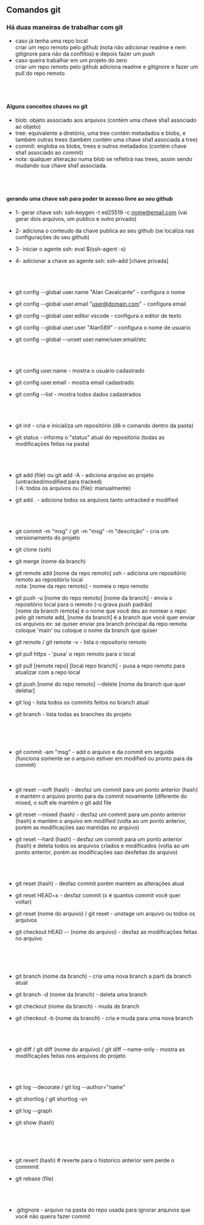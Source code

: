 ## Comandos git

### Há duas maneiras de trabalhar com git
- caso já tenha uma repo local <br>
criar um repo remoto pelo github (nota não adicionar readme e nem gitignore para não da conflitos) e depois fazer um push <br>
- caso queira trabalhar em um projeto do zero <br>
criar um repo remoto pelo github adiciona readme e gitignore e fazer um pull do repo remoto <br> <br> <br> <br>

#### Alguns conceitos chaves no git
- blob: objeto associado aos arquivos (contém uma chave sha1 associado ao objeto)
- tree: equivalente a diretório, uma tree contém metadados e blobs, e também outras trees (também contém uma chave sha1 associada a tree)
- commit: engloba os blobs, trees e outros metadados (contém chave sha1 associado ao commit)
- nota: qualquer alteração numa blob se refletirá nas trees, assim sendo mudando sua chave sha1 associada. <br><br><br><br>

#### gerando uma chave ssh para poder te acesso livre ao seu github
- 1- gerar chave ssh: ssh-keygen -t ed25519 -c nome@email.com (vai gerar dois arquivos, um publico e outro privado)
- 2- adiciona o conteudo da chave publica ao seu github (se localiza nas configurações do seu github)
- 3- iniciar o agente ssh:  eval $(ssh-agent -s)
- 4- adicionar a chave ao agente ssh: ssh-add [chave privada] <br><br><br><br>


- git config --global user.name "Alan Cavalcante" - configura o nome <br>
- git config --global user.email "user@domain.com" - configura email <br>
- git config --global user.editor vscode - configura o editor de texto <br>
- git config --global user.user "Alan589" - configura o nome de usuario<br>
- git config --global --unset user.name/user.email/etc <br><br><br><br>


- git config user.name - mostra o usuário cadastrado <br>

- git config user.email - mostra email cadastrado <br>
- git config --list - mostra todos dados cadastrados <br><br><br><br>

- git init - cria e inicializa um repositório (dê o comando dentro da pasta)<br>
- git status - informa o "status" atual do repositório (todas as modificações feitas na pasta) <br><br><br><br>

- git add (file) ou git add -A - adiciona arquivo ao projeto (untracked/modified para tracked) <br>
(-A: todos os arquivos ou (file): manualmente) <br> 
- git add . - adiciona todos os arquivos tanto untracked e modified <br><br><br><br>

- git commit -m "msg" / git -m "msg" -m "descrição" - cria um versionamento do projeto <br>
- git clone (ssh) <br>
- git merge (nome da branch) <br>
- git remote add [nome da repo remoto] ssh - adiciona um repositório remoto ao repositório local <br>
nota: [nome da repo remoto] - nomeia o repo remoto 
- git push -u [nome do repo remoto] [nome da branch] - envia o repositório local para o remoto (-u grava push padrão) <br>
[nome da branch remota] é o nome que você deu ao nomear o repo pelo git remote add, [nome da branch]  é a branch que você quer enviar os arquivos ex: se quiser enviar pra branch principal da repo remota coloque 'main' ou coloque o nome da branch que quiser 
- git remote / git remote -v - lista o repositorio remoto
- git pull https - 'puxa' o repo remoto para o local 
- git pull [remote repo] [local repo branch] - puxa a repo remoto para atualizar com a repo local
- git push [nome do repo remoto] --delete [nome da branch que quer deletar]


- git log - lista todos os commits feitos no branch atual <br>
- git branch - lista todas as branches do projeto <br><br><br><br><br>

- git commit -am "msg" - add o arquivo e da commit em seguida (funciona somente se o arquivo estiver em modified ou pronto para da commit) <br><br><br>

- git reset --soft (hash) - desfaz um commit para um ponto anterior (hash) e mantém o arquivo pronto para da commit novamente (diferente do mixed, o soft ele mantém o git add file<br>
- git reset --mixed (hash) - desfaz um commit para um ponto anterior (hash) e mantém o arquivo em modified (volta ao um ponto anterior, porém as modificações sao mantidas no arquivo)<br>
- git reset --hard (hash) - desfaz um commit para um ponto anterior (hash) e deleta todos os arquivos criados e modificados (volta ao um ponto anterior, porém as modificações sao desfeitas do arquivo) <br><br><br><br>

- git reset (hash) - desfaz commit porém mantém as alterações atual <br>
- git reset HEAD~x - desfaz commit (x é quantos commit você quer voltar) <br>
- git reset (nome do arquivo) / git reset - unstage um arquivo ou todos os arquivos <br>
- git checkout HEAD -- (nome do arquivo) - desfaz as modificações feitas no arquivo <br><br><br><br><br>

- git branch (nome da branch) - cria uma nova branch a parti da branch atual <br>
- git branch -d (nome da branch) - deleta uma branch <br>
- git checkout (nome da branch) - muda de branch <br>
- git checkout -b (nome da branch) - cria e muda para uma nova branch <br><br><br><br>

- git diff / git diff (nome do arquivo) / git diff --name-only - mostra as modificações feitas nos arquivos do projeto <br><br><br><br>


- git log --decorate / git log --author="name"<br>
- git shortlog / git shortlog -sn<br>
- git log --graph<br>
- git show (hash)<br><br><br><br><br>

- git revert (hash) # reverte para o historico anterior sem perde o commmit<br>
- git rebase (file)<br><br><br><br>




- .gitignore - arquivo na pasta do repo usada para ignorar arquivos que você não queira fazer commit


